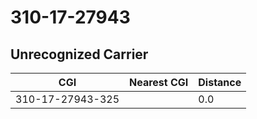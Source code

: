 # 310-17-27943
## Unrecognized Carrier


| CGI | Nearest CGI | Distance |
|-----|-------------|----------|
| 310-17-27943-325 |  | 0.0 |
